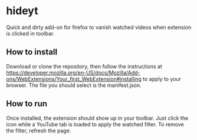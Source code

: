 # hideyt

Quick and dirty add-on for firefox to vanish watched videos when extension is clicked in toolbar.

## How to install

Download or clone the repository, then follow the instructions
at https://developer.mozilla.org/en-US/docs/Mozilla/Add-ons/WebExtensions/Your_first_WebExtension#installing to apply to
your browser. The file you should select is the manifest.json.

## How to run

Once installed, the extension should show up in your toolbar. Just click the icon while a YouTube tab is loaded to apply
the watched filter. To remove the filter, refresh the page.
